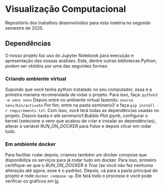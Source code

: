 # Visualização Computacional

Repositório dos trabalhos desenvolvidos para esta matéria no segundo semestre
de 2025.

## Dependências

O nosso projeto faz uso do Jupyter Notebook para execução e apresentação das
nossas análises. Este, dentre outras bibliotecas Python, podem ser obtidos por
uma das seguintes formas:

### Criando ambiente virtual

Supondo que você tenha python instalado no seu computador, essa é a primeira maneira recomendada de rodar o projeto. 
Para isso, faça: ```python3 -m venv venv```
Depois entre no ambiente virtual fazendo: ```source venv/bin/activate```
Por fim, entre na pasta *seminario1/* e faça ```pip install -r requirements.txt```.
Com isso, você terá todas as dependências usadas no projeto. Depois basta ir até *seminario1.Bubble Plot.ipynb*, 
configurar o kernel (selecione a venv que acabou de criar e instalar as dependências), alterar a variável
*RUN_ON_DOCKER* para *False* e depois clicar em rodar tudo.

### Em ambiente docker

Para facilitar rodar depois, criamos também um docker compose que disponibiliza os serviços para já rodar tudo em docker. Para isso, primeiro certifique-se que o *RUN_ON_DOCKER* é *True* (se você não fez nenhuma alteração até agora, esse é o padrão). 
Depois, vá para a pasta principal do projeto e rode ```docker compose up```. Ele fará todo o processo e você pode verificar os gráficos em [lo](http://localhost:8051).